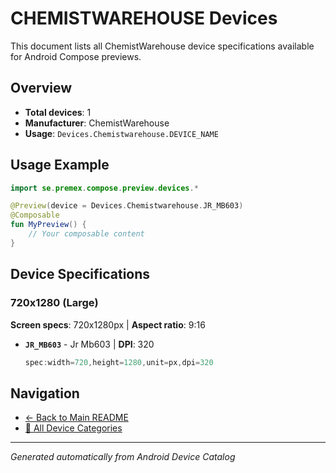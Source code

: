 # CHEMISTWAREHOUSE Devices

This document lists all ChemistWarehouse device specifications available for Android Compose previews.

## Overview

- **Total devices**: 1
- **Manufacturer**: ChemistWarehouse
- **Usage**: `Devices.Chemistwarehouse.DEVICE_NAME`

## Usage Example

```kotlin
import se.premex.compose.preview.devices.*

@Preview(device = Devices.Chemistwarehouse.JR_MB603)
@Composable
fun MyPreview() {
    // Your composable content
}
```

## Device Specifications

### 720x1280 (Large)

**Screen specs**: 720x1280px | **Aspect ratio**: 9:16

- **`JR_MB603`** - Jr Mb603 | **DPI**: 320
  ```kotlin
  spec:width=720,height=1280,unit=px,dpi=320
  ```

## Navigation

- [← Back to Main README](../../README.md)
- [📱 All Device Categories](../README.md)

---
*Generated automatically from Android Device Catalog*

